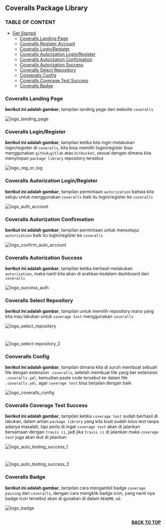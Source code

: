 ## Coveralls Package Library

### TABLE OF CONTENT

- [Get Started](#get-started)
  - [Coveralls Landing Page](#Coveralls-Landing-Page)
  - [Coveralls Register Account](#Coveralls-Register-Account)
  - [Coveralls Login/Register](#Coveralls-Login/Register)
  - [Coveralls Autorization Login/Register](#Coveralls-Autorization-Login/Register)
  - [Coveralls Autorization Confirmation](#Coveralls-Autorization-Confirmation)
  - [Coveralls Autorization Success](#Coveralls-Autorization-Success)
  - [Coveralls Select Repository](#Coveralls-Select-Repository)
  - [Converalls Config](#Converalls-Config)
  - [Coveralls Coverage Test Success](#Coveralls-Coverage-Test-Success)
  - [Coveralls Badge](#Coveralls-Badge)

### Coveralls Landing Page

**berikut ini adalah gambar**, tampilan landing page dari website `coveralls`

<img src="https://imgur.com/wCV9fmH.png" alt="logo_landing_page"/>

### Coveralls Login/Register

**berikut ini adalah gambar**, tampilan ketika kita ingin melakukan login/register di `coveralls`, kita bisa memilih login/register bisa menggunakan `github`,`gitlab` atau `bitbucket`, sesuai dengan dimana kita menyimpan `package library` repository tersebut

<img src="https://imgur.com/jTy2WrR.png" alt="logo_reg_or_log"/>

### Coveralls Autorization Login/Register

**berikut ini adalah gambar**, tampilan permintaan `autorization` bahwa kita setuju untuk menggunakan `coveralls` baik itu login/register ke `coveralls`

<img src="https://imgur.com/z9llmRS.png" alt="logo_auth_account"/>

### Coveralls Autorization Confirmation

**berikut ini adalah gambar**, tampilan permintaan untuk mensetujui `autorization` baik itu login/register ke `coveralls`

<img src="https://imgur.com/Emu3g9w.png" alt="logo_confirm_auto_account"/>

### Coveralls Autorization Success

**berikut ini adalah gambar**, tampilan ketika berhasil melakukan `autorization`, maka nanti kita akan di arahkan kedalam dashboard dari `coveralls`

<img src="https://imgur.com/mYFGLUV.png" alt="logo_success_auth"/>

### Coveralls Select Repository

**berikut ini adalah gambar**, tampilan untuk memilih repository mana yang kita mau lakukan untuk `coverage test` menggunakan `coveralls`

<img src="https://imgur.com/otrjFOh.png" alt="logo_select_repository"/>

#

<img src="https://imgur.com/j3cz6vC.png" alt="logo_select-repository_2"/>

### Converalls Config

**berikut ini adalah gambar**, tampilan dimana kita di suruh membuat sebuah file dengan extension `.coveralls`, setelah membuat file yang ber extension `.coveralls.yml`, kemudian paste code tersebut ke dalam file `.coveralls.yml`, agar `coverage test` bisa berjalan dengan baik

<img src="https://imgur.com/GGjHs8A.png" alt="logo_coveralls_config"/>

### Coveralls Coverage Test Success

**berikut ini adalah gambar**, tampilan ketika `coverage test` sudah berhasil di lakukan, dalam artian `package library` yang kita buat sudah lulus test tanpa adanya masalah, tapi perlu di ingat `coverage test` akan di jalankan bersamaan dengan `travis ci`, jadi jika `travis ci` di jalankan maka `coverage test` juga akan ikut di jalankan

<img src="https://imgur.com/RzbKUn0.png" alt="logo_auto_testing_success_1"/>

#

<img src="https://imgur.com/brNAmcY.png" alt="logo_auto_testing_success_2"/>

### Coveralls Badge

**berikut ini adalah gambar**, tampilan cara mengambil badge `coverage passing` dari `coveralls`, dengan cara mengklik badge icon, yang nanti nya badge icon tersebut akan di gunakan di dalam `README.md`

<img src="https://imgur.com/hJay394.png" alt="logo_badge"/>

##

<p align="right">
  <b><a href="#Coveralls-Package-Library">BACK TO TOP</a></b>
</p>
